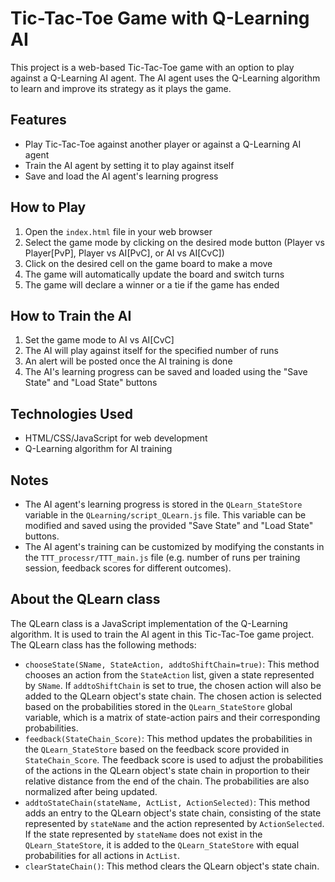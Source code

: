 <h1>Tic-Tac-Toe Game with Q-Learning AI</h1>
<p>This project is a web-based Tic-Tac-Toe game with an option to play against a Q-Learning AI agent. The AI agent uses the Q-Learning algorithm to learn and improve its strategy as it plays the game.</p>
<h2>Features</h2>
<ul>
<li>Play Tic-Tac-Toe against another player or against a Q-Learning AI agent</li>
<li>Train the AI agent by setting it to play against itself</li>
<li>Save and load the AI agent's learning progress</li>
</ul>
<h2>How to Play</h2>
<ol>
<li>Open the <code>index.html</code> file in your web browser</li>
<li>Select the game mode by clicking on the desired mode button (Player vs Player[PvP], Player vs AI[PvC], or AI vs AI[CvC])</li>
<li>Click on the desired cell on the game board to make a move</li>
<li>The game will automatically update the board and switch turns</li>
<li>The game will declare a winner or a tie if the game has ended</li>
</ol>
<h2>How to Train the AI</h2>
<ol>
<li>Set the game mode to AI vs AI[CvC]</li>
<li>The AI will play against itself for the specified number of runs</li>
<li>An alert will be posted once the AI training is done</li>
<li>The AI's learning progress can be saved and loaded using the "Save State" and "Load State" buttons</li>
</ol>
<h2>Technologies Used</h2>
<ul>
<li>HTML/CSS/JavaScript for web development</li>
<li>Q-Learning algorithm for AI training</li>
</ul>
<h2>Notes</h2>
<ul>
<li>The AI agent's learning progress is stored in the <code>QLearn_StateStore</code> variable in the <code>QLearning/script_QLearn.js</code> file. This variable can be modified and saved using the provided "Save State" and "Load State" buttons.</li>
<li>The AI agent's training can be customized by modifying the constants in the <code>TTT_processr/TTT_main.js</code> file (e.g. number of runs per training session, feedback scores for different outcomes).</li>
</ul>
<h2>About the QLearn class</h2>
<p>The QLearn class is a JavaScript implementation of the Q-Learning algorithm. It is used to train the AI agent in this Tic-Tac-Toe game project. The QLearn class has the following methods:</p>
<ul>
<li><code>chooseState(SName, StateAction, addtoShiftChain=true)</code>: This method chooses an action from the <code>StateAction</code> list, given a state represented by <code>SName</code>. If <code>addtoShiftChain</code> is set to true, the chosen action will also be added to the QLearn object's state chain. The chosen action is selected based on the probabilities stored in the <code>QLearn_StateStore</code> global variable, which is a matrix of state-action pairs and their corresponding probabilities.</li>
<li><code>feedback(StateChain_Score)</code>: This method updates the probabilities in the <code>QLearn_StateStore</code> based on the feedback score provided in <code>StateChain_Score</code>. The feedback score is used to adjust the probabilities of the actions in the QLearn object's state chain in proportion to their relative distance from the end of the chain. The probabilities are also normalized after being updated.</li>
<li><code>addtoStateChain(stateName, ActList, ActionSelected)</code>: This method adds an entry to the QLearn object's state chain, consisting of the state represented by <code>stateName</code> and the action represented by <code>ActionSelected</code>. If the state represented by <code>stateName</code> does not exist in the <code>QLearn_StateStore</code>, it is added to the <code>QLearn_StateStore</code> with equal probabilities for all actions in <code>ActList</code>.</li>
<li><code>clearStateChain()</code>: This method clears the QLearn object's state chain.</li>
</ul>
